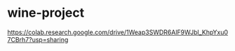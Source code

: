# wine-project
https://colab.research.google.com/drive/1Weap3SWDR6AlF9WJbl_KhpYxu07CBrh7?usp=sharing

